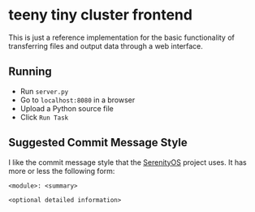 # teeny tiny cluster frontend
This is just a reference implementation for the basic functionality of transferring files and output data through a web interface.
## Running
- Run `server.py`
- Go to `localhost:8080` in a browser
- Upload a Python source file
- Click `Run Task`
## Suggested Commit Message Style
I like the commit message style that the [SerenityOS](https://github.com/SerenityOS/serenity/blob/master/CONTRIBUTING.md#code-submission-policy) project uses. It has more or less the following form:  
```
<module>: <summary>

<optional detailed information>
```
